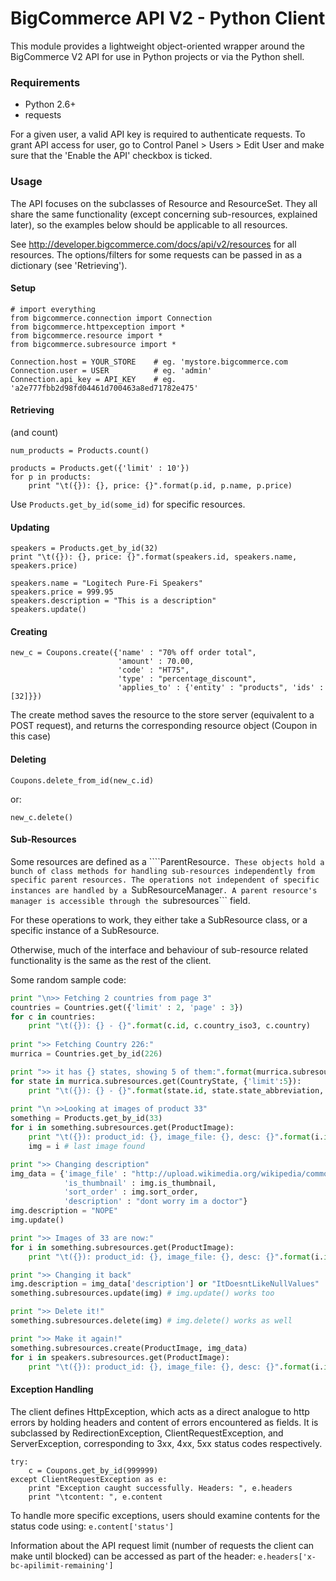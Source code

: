 BigCommerce API V2 - Python Client
==================================

This module provides a lightweight object-oriented wrapper around the BigCommerce V2 API
for use in Python projects or via the Python shell. 

### Requirements

- Python 2.6+
- requests

For a given user, a valid API key is required to authenticate requests. To grant 
API access for user, go to Control Panel > Users > Edit User and make sure that the
'Enable the API' checkbox is ticked.

### Usage

The API focuses on the subclasses of Resource and ResourceSet. They all share the same functionality
(except concerning sub-resources, explained later), so the examples below should be applicable to all
resources.

See http://developer.bigcommerce.com/docs/api/v2/resources for all resources.
The options/filters for some requests can be passed in as a dictionary (see 'Retrieving').

#### Setup
```
# import everything
from bigcommerce.connection import Connection 
from bigcommerce.httpexception import *
from bigcommerce.resource import *
from bigcommerce.subresource import *

Connection.host = YOUR_STORE    # eg. 'mystore.bigcommerce.com
Connection.user = USER          # eg. 'admin'
Connection.api_key = API_KEY    # eg. 'a2e777fbb2d98fd04461d700463a8ed71782e475'
```

#### Retrieving
(and count)
```
num_products = Products.count()

products = Products.get({'limit' : 10'})
for p in products:
    print "\t({}): {}, price: {}".format(p.id, p.name, p.price)
```

Use ```Products.get_by_id(some_id)``` for specific resources. 

#### Updating
```
speakers = Products.get_by_id(32)
print "\t({}): {}, price: {}".format(speakers.id, speakers.name, speakers.price)
  
speakers.name = "Logitech Pure-Fi Speakers"
speakers.price = 999.95
speakers.description = "This is a description"
speakers.update()
```

#### Creating
```
new_c = Coupons.create({'name' : "70% off order total", 
                        'amount' : 70.00, 
                        'code' : "HT75", 
                        'type' : "percentage_discount", 
                        'applies_to' : {'entity' : "products", 'ids' : [32]}})
```
The create method saves the resource to the store server (equivalent to a POST request), and
returns the corresponding resource object (Coupon in this case)

#### Deleting
```
Coupons.delete_from_id(new_c.id)
```
or:
```
new_c.delete()
```

#### Sub-Resources

Some resources are defined as a ````ParentResource```. These objects hold a bunch of class methods for handling
sub-resources independently from specific parent resources. The operations not independent of specific
instances are handled by a ```SubResourceManager```.
A parent resource's manager is accessible through the ```subresources``` field.

For these operations to work, they either take a SubResource class, or a specific instance of a SubResource.

Otherwise, much of the interface and behaviour of sub-resource related functionality is the same as the
rest of the client.

Some random sample code:
```python
print "\n>> Fetching 2 countries from page 3"
countries = Countries.get({'limit' : 2, 'page' : 3})
for c in countries:
    print "\t({}): {} - {}".format(c.id, c.country_iso3, c.country)
    
print ">> Fetching Country 226:"
murrica = Countries.get_by_id(226)

print ">> it has {} states, showing 5 of them:".format(murrica.subresources.count(CountryState))
for state in murrica.subresources.get(CountryState, {'limit':5}):
    print "\t({}): {} - {}".format(state.id, state.state_abbreviation, state.state)
    
print "\n >>Looking at images of product 33"
something = Products.get_by_id(33)
for i in something.subresources.get(ProductImage):
    print "\t({}): product_id: {}, image_file: {}, desc: {}".format(i.id, i.product_id, i.image_file, i.description)
    img = i # last image found

print ">> Changing description"
img_data = {'image_file' : "http://upload.wikimedia.org/wikipedia/commons/6/61/SandstoneUSGOV.jpg",
            'is_thumbnail' : img.is_thumbnail,
            'sort_order' : img.sort_order,
            'description' : "dont worry im a doctor"}
img.description = "NOPE"
img.update()

print ">> Images of 33 are now:"
for i in something.subresources.get(ProductImage):
    print "\t({}): product_id: {}, image_file: {}, desc: {}".format(i.id, i.product_id, i.image_file, i.description)

print ">> Changing it back"
img.description = img_data['description'] or "ItDoesntLikeNullValues"
something.subresources.update(img) # img.update() works too

print ">> Delete it!"
something.subresources.delete(img) # img.delete() works as well

print ">> Make it again!"
something.subresources.create(ProductImage, img_data)
for i in speakers.subresources.get(ProductImage):
    print "\t({}): product_id: {}, image_file: {}, desc: {}".format(i.id, i.product_id, i.image_file, i.description)
```

#### Exception Handling
The client defines HttpException, which acts as a direct analogue to http errors by holding headers
and content of errors encountered as fields.
It is subclassed by RedirectionException, ClientRequestException, and ServerException, corresponding
to 3xx, 4xx, 5xx status codes respectively.

```
try:
    c = Coupons.get_by_id(999999)
except ClientRequestException as e:
    print "Exception caught successfully. Headers: ", e.headers
    print "\tcontent: ", e.content
```

To handle more specific exceptions, users should examine contents for the status code using: ```e.content['status']```

Information about the API request limit (number of requests the client can make until blocked) can 
be accessed as part of the header: ```e.headers['x-bc-apilimit-remaining']```
